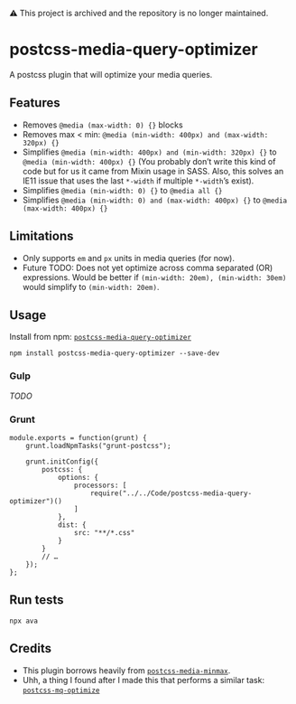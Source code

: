 :warning: This project is archived and the repository is no longer maintained. 

# postcss-media-query-optimizer

A postcss plugin that will optimize your media queries.

## Features

* Removes `@media (max-width: 0) {}` blocks
* Removes max < min: `@media (min-width: 400px) and (max-width: 320px) {}`
* Simplifies `@media (min-width: 400px) and (min-width: 320px) {}` to `@media (min-width: 400px) {}` (You probably don’t write this kind of code but for us it came from Mixin usage in SASS. Also, this solves an IE11 issue that uses the last `*-width` if multiple `*-width`’s exist).
* Simplifies `@media (min-width: 0) {}` to `@media all {}`
* Simplifies `@media (min-width: 0) and (max-width: 400px) {}` to `@media (max-width: 400px) {}`

## Limitations

* Only supports `em` and `px` units in media queries (for now).
* Future TODO: Does not yet optimize across comma separated (OR) expressions. Would be better if `(min-width: 20em), (min-width: 30em)` would simplify to `(min-width: 20em)`.

## Usage

Install from npm: [`postcss-media-query-optimizer`](https://www.npmjs.com/package/postcss-media-query-optimizer)

```
npm install postcss-media-query-optimizer --save-dev
```

### Gulp

_TODO_

### Grunt

```
module.exports = function(grunt) {
	grunt.loadNpmTasks("grunt-postcss");

	grunt.initConfig({
		postcss: {
			options: {
				processors: [
					require("../../Code/postcss-media-query-optimizer")()
				]
			},
			dist: {
				src: "**/*.css"
			}
		}
		// …
	});
};
```

## Run tests

```
npx ava
```

## Credits

* This plugin borrows heavily from [`postcss-media-minmax`](https://github.com/postcss/postcss-media-minmax).
* Uhh, a thing I found after I made this that performs a similar task: [`postcss-mq-optimize`](https://www.npmjs.com/package/postcss-mq-optimize)

